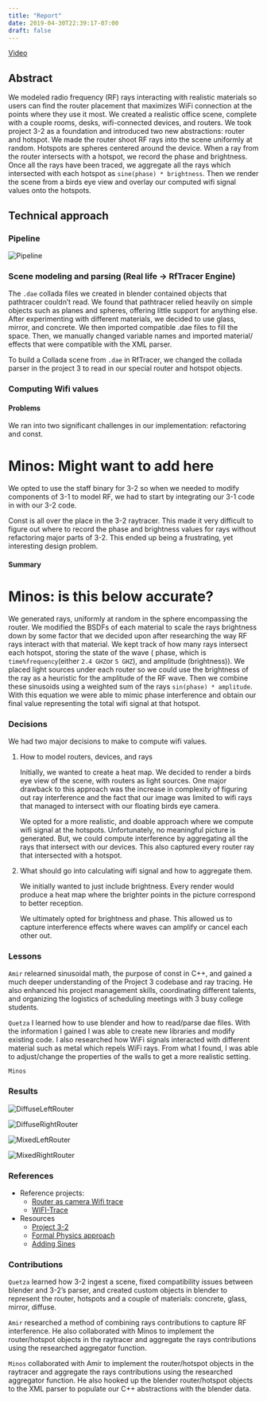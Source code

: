 ```yaml
---
title: "Report"
date: 2019-04-30T22:39:17-07:00
draft: false
---
```


[Video](/www/images/cs184-wrayfi.mp4)

## Abstract

We modeled radio frequency (RF) rays interacting with realistic materials so users can find the router placement that maximizes WiFi connection at the points where they use it most. We created a realistic office scene, complete with a couple rooms, desks, wifi-connected devices, and routers. We took project 3-2 as a foundation and introduced two new abstractions: router and hotspot. We made the router shoot RF rays into the scene uniformly at random. Hotspots are spheres centered around the device. When a ray from the router intersects with a hotspot, we record the phase and brightness. Once all the rays have been traced, we aggregate all the rays which intersected with each hotspot as `sine(phase) * brightness`. Then we render the scene from a birds eye view and overlay our computed wifi signal values onto the hotspots.

## Technical approach
### Pipeline

![Pipeline](../img/pipeline.png)

### Scene modeling and parsing (Real life -> RfTracer Engine)

The `.dae` collada files we created in blender contained objects that pathtracer couldn’t read. We found that pathtracer relied heavily on simple objects such as planes and spheres, offering little support for anything else. After experimenting with different materials, we decided to use glass, mirror, and concrete. We then imported compatible .dae files to fill the space. Then, we manually changed variable names and imported material/ effects that were compatible with the XML parser.

To build a Collada scene from `.dae` in RfTracer, we changed the collada parser in the project 3 to read in our special router and hotspot objects.

### Computing Wifi values

#### Problems

We ran into two significant challenges in our implementation: refactoring and const.

# Minos: Might want to add here

We opted to use the staff binary for 3-2 so when we needed to modify components of 3-1 to model RF, we had to start by integrating our 3-1 code in with our 3-2 code.

Const is all over the place in the 3-2 raytracer. This made it very difficult to figure out where to record the phase and brightness values for rays without refactoring major parts of 3-2. This ended up being a frustrating, yet interesting design problem.

#### Summary

# Minos: is this below accurate?
We generated rays, uniformly at random in the sphere encompassing the router. We modified the BSDFs of each material to scale the rays brightness down by some factor that we decided upon after researching the way RF rays interact with that material. We kept track of how many rays intersect each hotspot, storing the state of the wave ( phase, which is
 `time%frequency`(either `2.4 GHZ`or `5 GHZ`), and amplitude (brightness)).
We placed light sources under each router so we could use the brightness of the ray as a heuristic for the amplitude of the RF wave. Then we combine these sinusoids using a weighted sum of the rays
 `sin(phase) * amplitude`. With this equation we were able to mimic phase interference and obtain our final value representing the total wifi signal at that hotspot.

### Decisions
We had two major decisions to make to compute wifi values.

1. How to model routers, devices, and rays

    Initially, we wanted to create a heat map. We decided to render a birds eye view of the scene, with routers as light sources. One major drawback to this approach was the increase in complexity of figuring out ray interference and the fact that our image was limited to wifi rays that managed to intersect with our floating birds eye camera.

    We opted for a more realistic, and doable approach where we compute wifi signal at the hotspots. Unfortunately, no meaningful picture is generated. But, we could compute interference by aggregating all the rays that intersect with our devices. This also captured every router ray that intersected with a hotspot.

2. What should go into calculating wifi signal and how to aggregate them.

    We initially wanted to just include brightness. Every render would produce a heat map where the brighter points in the picture correspond to better reception.

    We ultimately opted for brightness and phase. This allowed us to capture interference effects where waves can amplify or cancel each other out.

### Lessons
`Amir` relearned sinusoidal math, the purpose of const in C++, and gained a much deeper understanding of the Project 3 codebase and ray tracing. He also enhanced his project management skills, coordinating different talents, and organizing the logistics of scheduling meetings with 3 busy college students.

`Quetza` I learned how to use blender and how to read/parse dae files. With the information I gained I was able to create new libraries and modify existing code.  I also researched how WiFi signals interacted with different material such as metal which repels WiFi rays. From what I found, I was able to adjust/change the properties of the walls to get a more realistic setting.

`Minos`

### Results
![DiffuseLeftRouter](../img/SphereHotSpot_DiffuseLeftRouter_screenshot_5-13_23-3-24.png)

![DiffuseRightRouter](../img/SphereHotSpot_DiffuseRightRouter_screenshot_5-13_22-5-30.png)

![MixedLeftRouter](../img/SphereHotSpot_MixedLeftRouterFix_screenshot_5-14_12-32-3.png)

![MixedRightRouter](../img/SphereHotSpot_MixedRightRouterFix_screenshot_5-14_13-19-1.png)

### References
* Reference projects:
    * [Router as camera Wifi trace](https://www.sciencealert.com/a-physicist-has-calculated-the-best-place-to-put-your-router)
    * [WIFI-Trace](https://github.com/SoleSensei/WiFi-Trace)
* Resources
    * [Project 3-2](https://cs184.eecs.berkeley.edu/sp19/article/26/assignment-3-2-pathtracer-2)
    * [Formal Physics approach](https://jasmcole.com/2014/08/25/helmhurts/#more-161)
    * [Adding Sines](https://dspguru.com/files/Sum_of_Two_Sinusoids.pdf)

### Contributions
`Quetza` learned how 3-2 ingest a scene, fixed compatibility issues between blender and 3-2’s parser, and created custom objects in blender to represent the router, hotspots
and a couple of materials: concrete, glass, mirror, diffuse.


`Amir` researched a method of combining rays contributions to capture RF interference. He also collaborated with Minos to implement the router/hotspot objects in the raytracer and aggregate the rays contributions using the researched aggregator function.

`Minos` collaborated with Amir to implement the router/hotspot objects in the raytracer and aggregate the rays contributions using the researched aggregator function. He also hooked up the blender router/hotspot objects to the XML parser to populate our C++ abstractions with the blender data.
